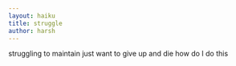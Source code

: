```yaml
---
layout: haiku
title: struggle
author: harsh
---
```


struggling to maintain
just want to give up and die 
how do I do this 
